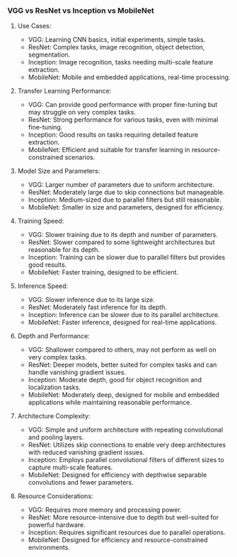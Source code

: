 ### VGG vs ResNet vs Inception vs MobileNet

1. Use Cases:
    - VGG: Learning CNN basics, initial experiments, simple tasks.
    - ResNet: Complex tasks, image recognition, object detection, segmentation.
    - Inception: Image recognition, tasks needing multi-scale feature extraction.
    - MobileNet: Mobile and embedded applications, real-time processing.
2. Transfer Learning Performance:

    - VGG: Can provide good performance with proper fine-tuning but may struggle on very complex tasks.
    - ResNet: Strong performance for various tasks, even with minimal fine-tuning.
    - Inception: Good results on tasks requiring detailed feature extraction.
    - MobileNet: Efficient and suitable for transfer learning in resource-constrained scenarios.

3. Model Size and Parameters:

    - VGG: Larger number of parameters due to uniform architecture.
    - ResNet: Moderately large due to skip connections but manageable.
    - Inception: Medium-sized due to parallel filters but still reasonable.
    - MobileNet: Smaller in size and parameters, designed for efficiency.

4. Training Speed:

    - VGG: Slower training due to its depth and number of parameters.
    - ResNet: Slower compared to some lightweight architectures but reasonable for its depth.
    - Inception: Training can be slower due to parallel filters but provides good results.
    - MobileNet: Faster training, designed to be efficient.
  
5. Inference Speed:
    - VGG: Slower inference due to its large size.
    - ResNet: Moderately fast inference for its depth.
    - Inception: Inference can be slower due to its parallel architecture.
    - MobileNet: Faster inference, designed for real-time applications.
  
6. Depth and Performance:
    - VGG: Shallower compared to others, may not perform as well on very complex tasks.
    - ResNet: Deeper models, better suited for complex tasks and can handle vanishing gradient issues.
    - Inception: Moderate depth, good for object recognition and localization tasks.
    - MobileNet: Moderately deep, designed for mobile and embedded applications while maintaining reasonable performance.
  
7. Architecture Complexity:
    - VGG: Simple and uniform architecture with repeating convolutional and pooling layers.
    - ResNet: Utilizes skip connections to enable very deep architectures with reduced vanishing gradient issues.
    - Inception: Employs parallel convolutional filters of different sizes to capture multi-scale features.
    - MobileNet: Designed for efficiency with depthwise separable convolutions and fewer parameters.
  
8. Resource Considerations:
    - VGG: Requires more memory and processing power.
    - ResNet: More resource-intensive due to depth but well-suited for powerful hardware.
    - Inception: Requires significant resources due to parallel operations.
    - MobileNet: Designed for efficiency and resource-constrained environments.